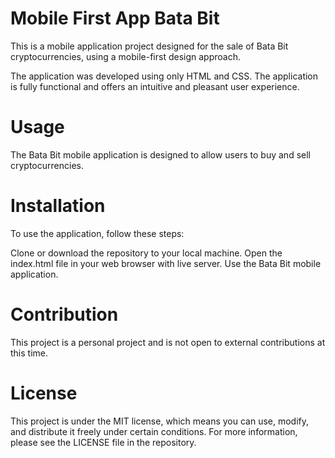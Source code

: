 # Mobile First App Bata Bit
This is a mobile application project designed for the sale of Bata Bit cryptocurrencies, using a mobile-first design approach.

The application was developed using only HTML and CSS. The application is fully functional and offers an intuitive and pleasant user experience.

# Usage
The Bata Bit mobile application is designed to allow users to buy and sell cryptocurrencies. 

# Installation
To use the application, follow these steps:

Clone or download the repository to your local machine.
Open the index.html file in your web browser with live server.
Use the Bata Bit mobile application.
# Contribution
This project is a personal project and is not open to external contributions at this time.

# License
This project is under the MIT license, which means you can use, modify, and distribute it freely under certain conditions. For more information, please see the LICENSE file in the repository.
